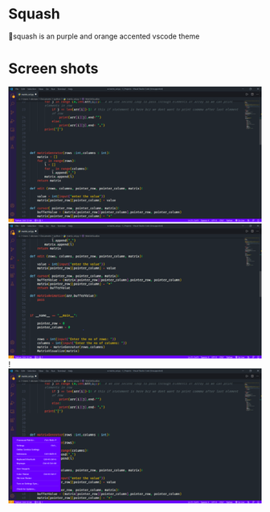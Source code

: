 # Squash
🍊squash is an purple and orange accented vscode theme 

# Screen shots
![squash](https://github.com/7HAVEN/Squash/blob/main/images/squash.PNG?raw=true)
![squash1](https://github.com/7HAVEN/Squash/blob/main/images/squash2.png)!
![squash2](https://github.com/7HAVEN/Squash/blob/main/images/squash3.png)

